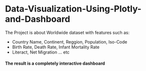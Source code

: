 # Data-Visualization-Using-Plotly-and-Dashboard
The Project is about Worldwide dataset with features such as: <br>
- Country Name, Continent, Reggion, Population, Iso-Code
- Birth Rate, Death Rate, Infant Mortality Rate
- Literact, Net Migration ... etc

#### The result is a completely interactive dashboard
